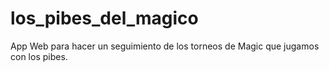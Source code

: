 # los_pibes_del_magico
App Web para hacer un seguimiento de los torneos de Magic que jugamos con los pibes.
